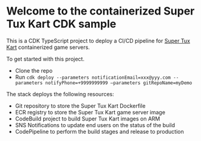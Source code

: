 # Welcome to the containerized Super Tux Kart CDK sample

This is a CDK TypeScript project to deploy a CI/CD pipeline for [Super Tux Kart](https://github.com/supertuxkart) containerized game servers. 

To get started with this project. 

* Clone the repo
* Run `cdk deploy --parameters notificationEmail=xxx@yyy.com --parameters notifyPhone=+9999999999 —parameters gitRepoName=myDemo`

The stack deploys the following resources:

* Git repository to store the Super Tux Kart Dockerfile
* ECR registry to store the Super Tux Kart game server image
* CodeBuild project to build Super Tux Kart images on ARM
* SNS Notifications to update end users on the status of the build
* CodePipeline to perform the build stages and release to production
